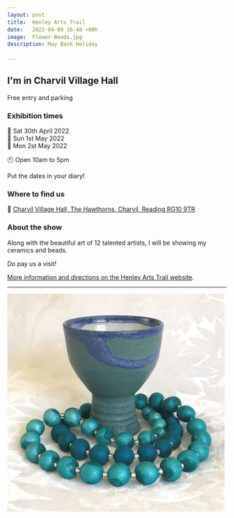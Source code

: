 ```yaml
---
layout: post
title:  Henley Arts Trail
date:   2022-04-09 16:40 +00h
image:  Flower-Beads.jpg
description: May Bank Holiday 

---
```


## I'm in Charvil Village Hall

Free entry and parking

### Exhibition times

📆 Sat 30th April 2022  
📆 Sun 1st May 2022  
📆 Mon 2st May 2022

🕙 Open 10am to 5pm

Put the dates in your diary!

### Where to find us

📍 [Charvil Village Hall, The Hawthorns, Charvil, Reading RG10 9TR](https://goo.gl/maps/EUwkoS1fJapzpqPHA)

### About the show

Along with the beautiful art of 12 talented artists, I will be showing my ceramics and beads.

Do pay us a visit!

[More information and directions on the Henley Arts Trail website](https://www.henleyartstrail.com/19-twyford-studios.html).

----

![Goblet with beads](/images/Goblet-with-Beads.jpg)
